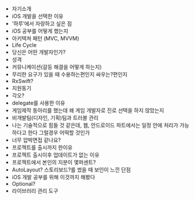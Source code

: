 - 자기소개 
- iOS 개발을 선택한 이유
- ‘하루’에서 자랑하고 싶은 점
- iOS 공부를 어떻게 했는지
- 아키텍쳐 패턴 (MVC, MVVM)
- Life Cycle
- 당신은 어떤 개발자인가?
- 성격
- 커뮤니케이션(갈등 해결을 어떻게 하는지)
- 무리한 요구가 있을 때 수용하는편인지 싸우는?편인지
- RxSwift?
- 지원동기
- 각오?
- delegate를 사용한 이유
- 게임제작 동아리를 했는데 왜 게임 개발자로 진로 선택을 하지 않았는지
- 비개발팀(디자인, 기획)팀과 트러블 관리
- 나는 기술적으로 힘들 것 같은데, 웹, 안드로이드 파트에서는 일정 안에 처리가 가능하다고 한다 그럴경우 어떡할 것인가
- 너무 압박면접 같나요?
- 프로젝트를 출시까지 한이유
- 프로젝트 출시이후 업데이트가 없는 이유
- 프로젝트에서 본인의 지분이 몇퍼센트?
- AutoLayout? 스토리보드?를 썼을 때 보인이 느낀 단점
- iOS 개발 공부를 위해 이것까지 해봤다
- Optional?
- 라이브러리 관리 도구